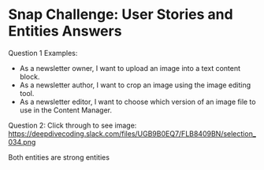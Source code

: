 # Snap Challenge: User Stories and Entities Answers

Question 1 Examples:
* As a newsletter owner, I want to upload an image into a text content block.
* As a newsletter author, I want to crop an image using the image editing tool.
* As a newsletter editor, I want to choose which version of an image file to use in the Content Manager. 

Question 2:
Click through to see image: 
https://deepdivecoding.slack.com/files/UGB9B0EQ7/FLB8409BN/selection_034.png 

Both entities are strong entities
